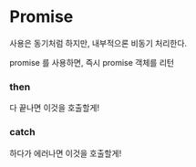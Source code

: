 # Promise

사용은 동기처럼 하지만, 내부적으론 비동기 처리한다.

promise 를 사용하면, 즉시 promise 객체를 리턴

### then
다 끝나면 이것을 호출할게!

### catch
하다가 에러나면 이것을 호출할게!
